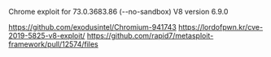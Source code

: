 
Chrome exploit for 73.0.3683.86 (--no-sandbox)
V8 version 6.9.0

https://github.com/exodusintel/Chromium-941743
https://lordofpwn.kr/cve-2019-5825-v8-exploit/
https://github.com/rapid7/metasploit-framework/pull/12574/files

